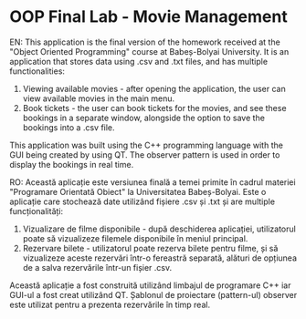 # OOP Final Lab - Movie Management

EN: This application is the final version of the homework received at the "Object Oriented Programming" course at Babeș-Bolyai University.
It is an application that stores data using .csv and .txt files, and has multiple functionalities:
1. Viewing available movies - after opening the application, the user can view available movies in the main menu.
2. Book tickets - the user can book tickets for the movies, and see these bookings in a separate window, alongside the option to save the bookings into a .csv file.

This application was built using the C++ programming language with the GUI being created by using QT. The observer pattern is used in order to display the bookings in real time.

RO: Această aplicație este versiunea finală a temei primite în cadrul materiei "Programare Orientată Obiect" la Universitatea Babeș-Bolyai.
Este o aplicație care stochează date utilizând fișiere .csv și .txt și are multiple funcționalități:
1. Vizualizare de filme disponibile - după deschiderea aplicației, utilizatorul poate să vizualizeze filemele disponibile în meniul principal.
2. Rezervare bilete - utilizatorul poate rezerva bilete pentru filme, și să vizualizeze aceste rezervări într-o fereastră separată, alături de opțiunea de a salva rezervările într-un fișier .csv.

Această aplicație a fost construită utilizând limbajul de programare C++ iar GUI-ul a fost creat utilizând QT. Șablonul de proiectare (pattern-ul) observer este utilizat pentru a prezenta rezervările în timp real.
